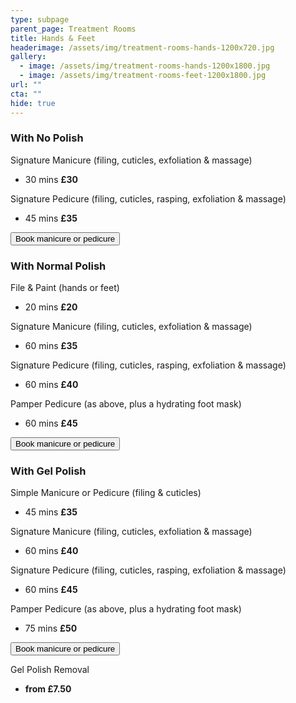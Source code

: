 ```yaml
---
type: subpage
parent_page: Treatment Rooms
title: Hands & Feet
headerimage: /assets/img/treatment-rooms-hands-1200x720.jpg
gallery:
  - image: /assets/img/treatment-rooms-hands-1200x1800.jpg
  - image: /assets/img/treatment-rooms-feet-1200x1800.jpg
url: ""
cta: ""
hide: true
---
```

### With No Polish

Signature Manicure (filing, cuticles, exfoliation & massage)

* 30 mins **£30**

Signature Pedicure (filing, cuticles, rasping, exfoliation & massage)

* 45 mins **£35**

<a href="https://www.fresha.com/a/treatment-rooms-hastings-the-old-rectory-harold-road-uk-cro1x5rw?pId=86052"><button>Book manicure or pedicure</button></a>

### With Normal Polish

File & Paint (hands or feet)

* 20 mins **£20**

Signature Manicure (filing, cuticles, exfoliation & massage)

* 60 mins **£35**

Signature Pedicure (filing, cuticles, rasping, exfoliation & massage)

* 60 mins **£40**

Pamper Pedicure (as above, plus a hydrating foot mask)

* 60 mins **£45**

<a href="https://www.fresha.com/a/treatment-rooms-hastings-the-old-rectory-harold-road-uk-cro1x5rw?pId=86052"><button>Book manicure or pedicure</button></a>

### With Gel Polish

Simple Manicure or Pedicure (filing & cuticles)

* 45 mins **£35**

Signature Manicure (filing, cuticles, exfoliation & massage)

* 60 mins **£40**

Signature Pedicure (filing, cuticles, rasping, exfoliation & massage)

* 60 mins **£45**

Pamper Pedicure (as above, plus a hydrating foot mask)

* 75 mins **£50**

<a href="https://www.fresha.com/a/treatment-rooms-hastings-the-old-rectory-harold-road-uk-cro1x5rw?pId=86052"><button>Book manicure or pedicure</button></a>

Gel Polish Removal

* **from £7.50**
